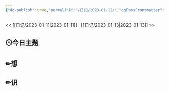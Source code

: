 ```yaml
---
{"dg-publish":true,"permalink":"/日记/2023-01-12/","dgPassFrontmatter":true}
---
```


<< [[日记/2023-01-11\|2023-01-11]] | [[日记/2023-01-13\|2023-01-13]] >>
## 🕓今日主题


## ✏想

## ✏识